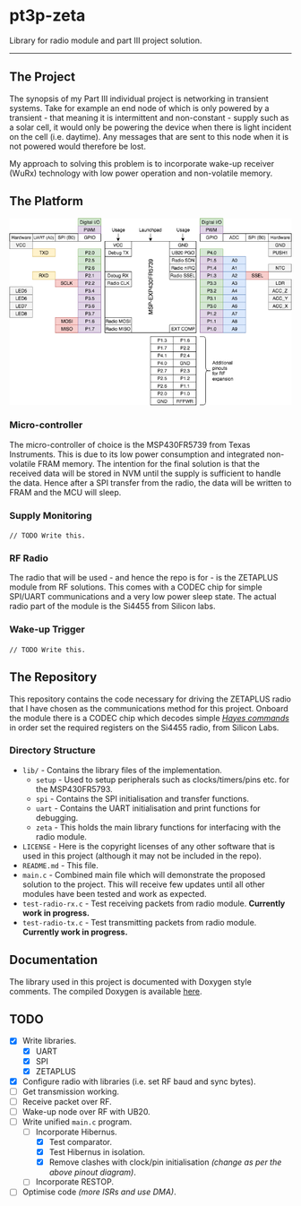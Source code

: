 # pt3p-zeta

Library for radio module and part III project solution.

---

## The Project

The synopsis of my Part III individual project is networking in transient
systems. Take for example an end node of which is only powered by a transient -
that meaning it is intermittent and non-constant - supply such as a solar cell,
it would only be powering the device when there is light incident on the cell
(i.e. daytime). Any messages that are sent to this node when it is not powered
would therefore be lost.

My approach to solving this problem is to incorporate wake-up receiver (WuRx)
technology with low power operation and non-volatile memory.

## The Platform

![Pinout diagram](./pinout.png)

### Micro-controller

The micro-controller of choice is the MSP430FR5739 from Texas Instruments. This
is due to its low power consumption and integrated non-volatile FRAM memory. The
intention for the final solution is that the received data will be stored in NVM
until the supply is sufficient to handle the data. Hence after a SPI transfer
from the radio, the data will be written to FRAM and the MCU will sleep.

### Supply Monitoring

`// TODO Write this.`

### RF Radio

The radio that will be used - and hence the repo is for - is the ZETAPLUS module
from RF solutions. This comes with a CODEC chip for simple SPI/UART
communications and a very low power sleep state. The actual radio part of the
module is the Si4455 from Silicon labs.

### Wake-up Trigger

`// TODO Write this.`

## The Repository

This repository contains the code necessary for driving the ZETAPLUS radio that
I have chosen as the communications method for this project. Onboard the module
there is a CODEC chip which decodes simple
[*Hayes commands*](https://en.wikipedia.org/wiki/Hayes_command_set) in order set
the required registers on the Si4455 radio, from Silicon Labs.

### Directory Structure

* `lib/` - Contains the library files of the implementation.
    * `setup` - Used to setup peripherals such as clocks/timers/pins etc.
      for the MSP430FR5793.
    * `spi` - Contains the SPI initialisation and transfer functions.
    * `uart` - Contains the UART initialisation and print functions for
      debugging.
    * `zeta` - This holds the main library functions for interfacing with the
    radio module.
* `LICENSE` - Here is the copyright licenses of any other software that is used
  in this project (although it may not be included in the repo).
* `README.md` - This file.
* `main.c` - Combined main file which will demonstrate the proposed solution to
  the project. This will receive few updates until all other modules have been
  tested and work as expected.
* `test-radio-rx.c` - Test receiving packets from radio module. **Currently
  work in progress.**
* `test-radio-tx.c` - Test transmitting packets from radio module. **Currently
  work in progress.**

## Documentation

The library used in this project is documented with Doxygen style comments. The
compiled Doxygen is available [here](https://rhthomas.github.io/docs/zeta).

## TODO

- [x] Write libraries.
	- [x] UART
	- [x] SPI
	- [x] ZETAPLUS
- [x] Configure radio with libraries (i.e. set RF baud and sync bytes).
- [ ] Get transmission working.
- [ ] Receive packet over RF.
- [ ] Wake-up node over RF with UB20.
- [ ] Write unified `main.c` program.
	- [ ] Incorporate Hibernus.
    	- [x] Test comparator.
    	- [x] Test Hibernus in isolation.
		- [x] Remove clashes with clock/pin initialisation *(change as per the
              above pinout diagram)*.
	- [ ] Incorporate RESTOP.
- [ ] Optimise code *(more ISRs and use DMA)*.
